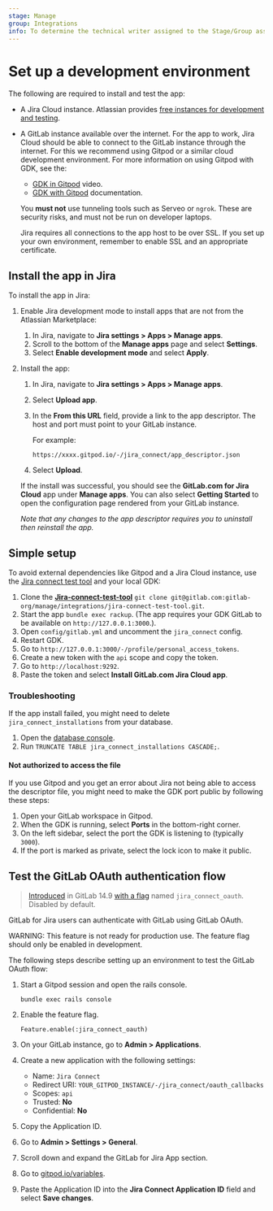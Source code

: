 ```yaml
---
stage: Manage
group: Integrations
info: To determine the technical writer assigned to the Stage/Group associated with this page, see https://about.gitlab.com/handbook/product/ux/technical-writing/#assignments
---
```


# Set up a development environment

The following are required to install and test the app:

- A Jira Cloud instance. Atlassian provides [free instances for development and testing](https://developer.atlassian.com/platform/marketplace/getting-started/#free-developer-instances-to-build-and-test-your-app).
- A GitLab instance available over the internet. For the app to work, Jira Cloud should
  be able to connect to the GitLab instance through the internet. For this we
  recommend using Gitpod or a similar cloud development environment. For more
  information on using Gitpod with GDK, see the:

  - [GDK in Gitpod](https://www.loom.com/share/9c9711d4876a40869b9294eecb24c54d)
    video.
  - [GDK with Gitpod](https://gitlab.com/gitlab-org/gitlab-development-kit/-/blob/main/doc/howto/gitpod.md)
    documentation.

  <!-- vale gitlab.Spelling = NO -->

  You **must not** use tunneling tools such as Serveo or `ngrok`. These are
  security risks, and must not be run on developer laptops.

  <!-- vale gitlab.Spelling = YES -->

  Jira requires all connections to the app host to be over SSL. If you set up
  your own environment, remember to enable SSL and an appropriate certificate.

## Install the app in Jira

To install the app in Jira:

1. Enable Jira development mode to install apps that are not from the Atlassian
   Marketplace:

   1. In Jira, navigate to **Jira settings > Apps > Manage apps**.
   1. Scroll to the bottom of the **Manage apps** page and select **Settings**.
   1. Select **Enable development mode** and select **Apply**.

1. Install the app:

   1. In Jira, navigate to **Jira settings > Apps > Manage apps**.
   1. Select **Upload app**.
   1. In the **From this URL** field, provide a link to the app descriptor. The host and port must point to your GitLab instance.

      For example:

      ```plaintext
      https://xxxx.gitpod.io/-/jira_connect/app_descriptor.json
      ```

   1. Select **Upload**.

   If the install was successful, you should see the **GitLab.com for Jira Cloud** app under **Manage apps**.
   You can also select **Getting Started** to open the configuration page rendered from your GitLab instance.

   _Note that any changes to the app descriptor requires you to uninstall then reinstall the app._

## Simple setup

To avoid external dependencies like Gitpod and a Jira Cloud instance, use the [Jira connect test tool](https://gitlab.com/gitlab-org/manage/integrations/jira-connect-test-tool) and your local GDK:

1. Clone the [**Jira-connect-test-tool**](https://gitlab.com/gitlab-org/manage/integrations/jira-connect-test-tool) `git clone git@gitlab.com:gitlab-org/manage/integrations/jira-connect-test-tool.git`.
1. Start the app `bundle exec rackup`. (The app requires your GDK GitLab to be available on `http://127.0.0.1:3000`.).
1. Open `config/gitlab.yml` and uncomment the `jira_connect` config.
1. Restart GDK.
1. Go to `http://127.0.0.1:3000/-/profile/personal_access_tokens`.
1. Create a new token with the `api` scope and copy the token.
1. Go to `http://localhost:9292`.
1. Paste the token and select **Install GitLab.com Jira Cloud app**.

### Troubleshooting

If the app install failed, you might need to delete `jira_connect_installations` from your database.

1. Open the [database console](https://gitlab.com/gitlab-org/gitlab-development-kit/-/blob/main/doc/howto/postgresql.md#access-postgresql).
1. Run `TRUNCATE TABLE jira_connect_installations CASCADE;`.

#### Not authorized to access the file

If you use Gitpod and you get an error about Jira not being able to access the descriptor file, you might need to make the GDK port public by following these steps:

1. Open your GitLab workspace in Gitpod.
1. When the GDK is running, select **Ports** in the bottom-right corner.
1. On the left sidebar, select the port the GDK is listening to (typically `3000`).
1. If the port is marked as private, select the lock icon to make it public.

## Test the GitLab OAuth authentication flow

> [Introduced](https://gitlab.com/gitlab-org/gitlab/-/merge_requests/81126) in GitLab 14.9 [with a flag](../../administration/feature_flags.md) named `jira_connect_oauth`. Disabled by default.

GitLab for Jira users can authenticate with GitLab using GitLab OAuth.

WARNING:
This feature is not ready for production use. The feature flag should only be enabled in development.

The following steps describe setting up an environment to test the GitLab OAuth flow:

1. Start a Gitpod session and open the rails console.

    ```shell
    bundle exec rails console
    ```

1. Enable the feature flag.

    ```shell
    Feature.enable(:jira_connect_oauth)
    ```

1. On your GitLab instance, go to **Admin > Applications**.
1. Create a new application with the following settings:
    - Name: `Jira Connect`
    - Redirect URI: `YOUR_GITPOD_INSTANCE/-/jira_connect/oauth_callbacks`
    - Scopes: `api`
    - Trusted: **No**
    - Confidential: **No**
1. Copy the Application ID.
1. Go to **Admin > Settings > General**.
1. Scroll down and expand the GitLab for Jira App section.
1. Go to [gitpod.io/variables](https://gitpod.io/variables).
1. Paste the Application ID into the **Jira Connect Application ID** field and select **Save changes**.
